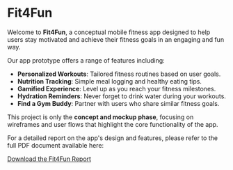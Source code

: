 # Fit4Fun

Welcome to **Fit4Fun**, a conceptual mobile fitness app designed to help users stay motivated and achieve their fitness goals in an engaging and fun way. 

Our app prototype offers a range of features including:
- **Personalized Workouts**: Tailored fitness routines based on user goals.
- **Nutrition Tracking**: Simple meal logging and healthy eating tips.
- **Gamified Experience**: Level up as you reach your fitness milestones.
- **Hydration Reminders**: Never forget to drink water during your workouts.
- **Find a Gym Buddy**: Partner with users who share similar fitness goals.

This project is only the **concept and mockup phase**, focusing on wireframes and user flows that highlight the core functionality of the app.

For a detailed report on the app's design and features, please refer to the full PDF document available here:

[Download the Fit4Fun Report](./Fit4Fun.pdf)
